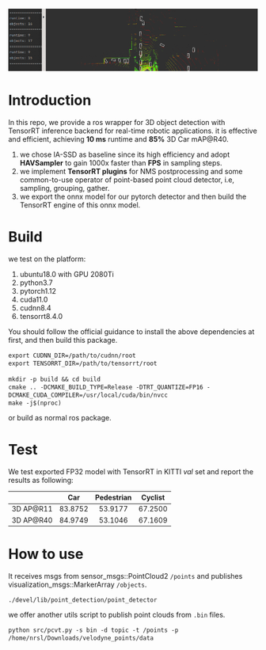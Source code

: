![](doc/demo.gif)
# Introduction

In this repo, we provide a ros wrapper for 3D object detection with TensorRT inference backend for real-time robotic applications. 
it is effective and efficient, achieving **10 ms** runtime and **85%** 3D Car mAP@R40.
1. we chose IA-SSD as baseline since its high efficiency and adopt **HAVSampler** to gain 1000x faster than **FPS** in sampling steps.
2. we implement **TensorRT plugins** for NMS postprocessing and some common-to-use operator of point-based point cloud detector, i.e, sampling, grouping, gather.
3. we export the onnx model for our pytorch detector and then build the TensorRT engine of this onnx model.

# Build
we test on the platform:

1. ubuntu18.0 with GPU 2080Ti
2. python3.7
3. pytorch1.12
4. cuda11.0
5. cudnn8.4
6. tensorrt8.4.0

You should follow the official guidance to install the above dependencies at first, and then build this package.
```shell
export CUDNN_DIR=/path/to/cudnn/root
export TENSORRT_DIR=/path/to/tensorrt/root

mkdir -p build && cd build
cmake .. -DCMAKE_BUILD_TYPE=Release -DTRT_QUANTIZE=FP16 -DCMAKE_CUDA_COMPILER=/usr/local/cuda/bin/nvcc
make -j$(nproc)
```
or build as normal ros package.

# Test
We test exported FP32 model with TensorRT in KITTI _val_ set and report the results as following:

|           |Car|Pedestrian|Cyclist|
|-----------|:---:|:----:|:------:|
| 3D AP@R11 |83.8752|53.9177|67.2500|    
| 3D AP@R40 |84.9749|53.1046|67.1609|       

# How to use
It receives msgs from sensor_msgs::PointCloud2 `/points` and publishes visualization_msgs::MarkerArray `/objects`. 
```shell
./devel/lib/point_detection/point_detector
```
we offer another utils script to publish point clouds from `.bin` files.
```shell
python src/pcvt.py -s bin -d topic -t /points -p /home/nrsl/Downloads/velodyne_points/data 
```